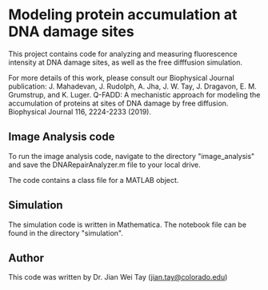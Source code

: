 # Modeling protein accumulation at DNA damage sites

This project contains code for analyzing and measuring fluorescence intensity at DNA damage sites, as well as the free difffusion simulation.

For more details of this work, please consult our Biophysical Journal publication:
J. Mahadevan, J. Rudolph, A. Jha, J. W. Tay, J. Dragavon, E. M. Grumstrup, and K. Luger. Q-FADD: A mechanistic approach for modeling the accumulation of proteins at sites of DNA damage by free diffusion. Biophysical Journal 116, 2224-2233 (2019).

## Image Analysis code

To run the image analysis code, navigate to the directory "image_analysis" and save the DNARepairAnalyzer.m file to your local drive. 

The code contains a class file for a MATLAB object.

## Simulation

The simulation code is written in Mathematica. The notebook file can be found in the directory "simulation".

## Author

This code was written by Dr. Jian Wei Tay (jian.tay@colorado.edu)
